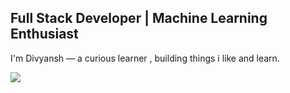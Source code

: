 ## Full Stack Developer | Machine Learning Enthusiast 



I'm Divyansh — a curious learner , building things i like and learn.


![](https://github-readme-stats.vercel.app/api?username=devkvt23&theme=light&hide_border=false&include_all_commits=false&count_private=false)<br/>

